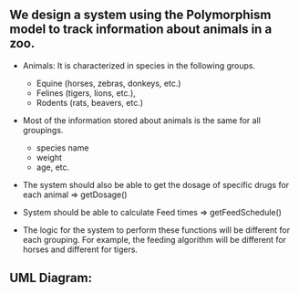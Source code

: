 ## We design a system using the Polymorphism model to track information about animals in a zoo.

* Animals: It is characterized in species in the following groups.
  * Equine (horses, zebras, donkeys, etc.)
  * Felines (tigers, lions, etc.),
  * Rodents (rats, beavers, etc.)

* Most of the information stored about animals is the same for all groupings.
  * species name
  * weight
  * age, etc.
  
* The system should also be able to get the dosage of specific drugs for each animal => getDosage()

* System should be able to calculate Feed times => getFeedSchedule()

* The logic for the system to perform these functions will be different for each grouping. For example, the feeding algorithm will be different for horses and different for tigers.

## UML Diagram:
